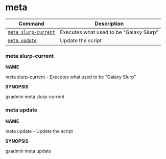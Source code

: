 # meta

Command | Description
------- | -----------
[`meta slurp-current`](#galaxy-migrate-tool-install-to-sqlite) | Executes what used to be "Galaxy Slurp"
[`meta update`](#galaxy-migrate-tool-install-to-sqlite) | Update the script

### meta slurp-current

**NAME**

meta slurp-current -  Executes what used to be "Galaxy Slurp"

**SYNOPSIS**

gxadmin meta slurp-current


### meta update

**NAME**

meta update -  Update the script

**SYNOPSIS**

gxadmin meta update

